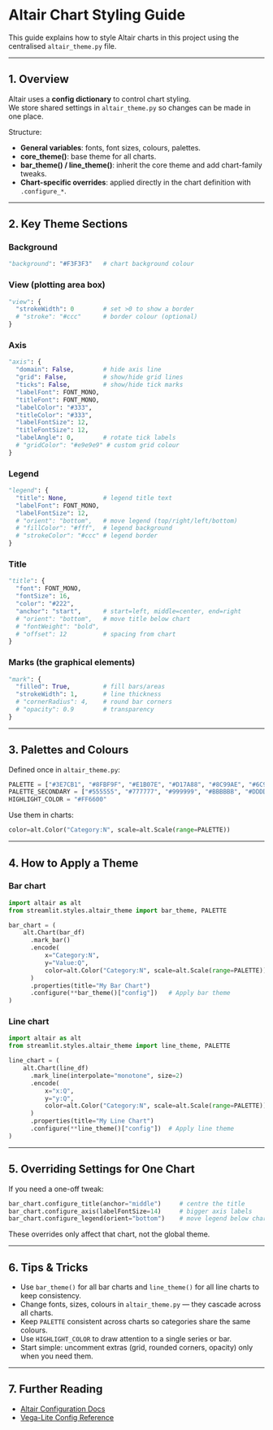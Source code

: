 # Altair Chart Styling Guide

This guide explains how to style Altair charts in this project using the centralised `altair_theme.py` file.

---

## 1. Overview

Altair uses a **config dictionary** to control chart styling.  
We store shared settings in `altair_theme.py` so changes can be made in one place.

Structure:
- **General variables**: fonts, font sizes, colours, palettes.
- **core_theme()**: base theme for all charts.
- **bar_theme() / line_theme()**: inherit the core theme and add chart-family tweaks.
- **Chart-specific overrides**: applied directly in the chart definition with `.configure_*`.

---

## 2. Key Theme Sections

### Background
```python
"background": "#F3F3F3"   # chart background colour
````

### View (plotting area box)

```python
"view": {
  "strokeWidth": 0        # set >0 to show a border
  # "stroke": "#ccc"      # border colour (optional)
}
```

### Axis

```python
"axis": {
  "domain": False,        # hide axis line
  "grid": False,          # show/hide grid lines
  "ticks": False,         # show/hide tick marks
  "labelFont": FONT_MONO,
  "titleFont": FONT_MONO,
  "labelColor": "#333",
  "titleColor": "#333",
  "labelFontSize": 12,
  "titleFontSize": 12,
  "labelAngle": 0,        # rotate tick labels
  # "gridColor": "#e9e9e9" # custom grid colour
}
```

### Legend

```python
"legend": {
  "title": None,          # legend title text
  "labelFont": FONT_MONO,
  "labelFontSize": 12,
  # "orient": "bottom",   # move legend (top/right/left/bottom)
  # "fillColor": "#fff",  # legend background
  # "strokeColor": "#ccc" # legend border
}
```

### Title

```python
"title": {
  "font": FONT_MONO,
  "fontSize": 16,
  "color": "#222",
  "anchor": "start",      # start=left, middle=center, end=right
  # "orient": "bottom",   # move title below chart
  # "fontWeight": "bold",
  # "offset": 12          # spacing from chart
}
```

### Marks (the graphical elements)

```python
"mark": {
  "filled": True,         # fill bars/areas
  "strokeWidth": 1,       # line thickness
  # "cornerRadius": 4,    # round bar corners
  # "opacity": 0.9        # transparency
}
```

---

## 3. Palettes and Colours

Defined once in `altair_theme.py`:

```python
PALETTE = ["#3E7CB1", "#8FBF9F", "#E1B07E", "#D17A88", "#8C99AE", "#6C9A8B"]
PALETTE_SECONDARY = ["#555555", "#777777", "#999999", "#BBBBBB", "#DDDDDD", "#333333"]
HIGHLIGHT_COLOR = "#FF6600"
```

Use them in charts:

```python
color=alt.Color("Category:N", scale=alt.Scale(range=PALETTE))
```

---

## 4. How to Apply a Theme

### Bar chart

```python
import altair as alt
from streamlit.styles.altair_theme import bar_theme, PALETTE

bar_chart = (
    alt.Chart(bar_df)
      .mark_bar()
      .encode(
          x="Category:N",
          y="Value:Q",
          color=alt.Color("Category:N", scale=alt.Scale(range=PALETTE))
      )
      .properties(title="My Bar Chart")
      .configure(**bar_theme()["config"])   # Apply bar theme
)
```

### Line chart

```python
import altair as alt
from streamlit.styles.altair_theme import line_theme, PALETTE

line_chart = (
    alt.Chart(line_df)
      .mark_line(interpolate="monotone", size=2)
      .encode(
          x="x:Q",
          y="y:Q",
          color=alt.Color("Category:N", scale=alt.Scale(range=PALETTE))
      )
      .properties(title="My Line Chart")
      .configure(**line_theme()["config"])  # Apply line theme
)
```

---

## 5. Overriding Settings for One Chart

If you need a one-off tweak:

```python
bar_chart.configure_title(anchor="middle")     # centre the title
bar_chart.configure_axis(labelFontSize=14)     # bigger axis labels
bar_chart.configure_legend(orient="bottom")    # move legend below chart
```

These overrides only affect that chart, not the global theme.

---

## 6. Tips & Tricks

* Use `bar_theme()` for all bar charts and `line_theme()` for all line charts to keep consistency.
* Change fonts, sizes, colours in `altair_theme.py` — they cascade across all charts.
* Keep `PALETTE` consistent across charts so categories share the same colours.
* Use `HIGHLIGHT_COLOR` to draw attention to a single series or bar.
* Start simple: uncomment extras (grid, rounded corners, opacity) only when you need them.

---

## 7. Further Reading

* [Altair Configuration Docs](https://altair-viz.github.io/user_guide/configuration.html)
* [Vega-Lite Config Reference](https://vega.github.io/vega-lite/docs/config.html)

